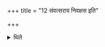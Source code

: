 +++
title = "12 संवत्सराय निवक्षस इति"

+++

<details><summary>थिते</summary>

संवत्सराय निवक्षस इति द्वयोर्द्वयोर्मासयोः पशुबन्धेन यजते १२
</details>
